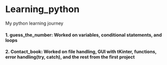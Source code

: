 # Learning_python
My python learning journey 
#### 1. guess_the_number: Worked on variables, conditional statements, and loops
#### 2. Contact_book: Worked on file handling, GUI with tKinter, functions, error handling(try, catch), and the rest from the first project
